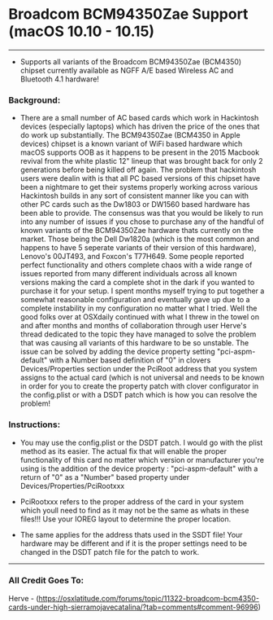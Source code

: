 # Broadcom BCM94350Zae Support (macOS 10.10 - 10.15)
---

- Supports all variants of the Broadcom BCM94350Zae (BCM4350) chipset currently available as NGFF A/E based Wireless AC and Bluetooth 4.1 hardware!


### Background:

- There are a small number of AC based cards which work in Hackintosh devices (especially laptops) which has driven the price of the ones that do work up substantially. The BCM94350Zae (BCM4350 in Apple devices) chipset is a known variant of WiFi based hardware which macOS supports OOB as it happens to be present in the 2015 Macbook revival from the white plastic 12" lineup that was brought back for only 2 generations before being killed off again. The problem that hackintosh users were dealin with is that all PC based versions of this chipset have been a nightmare to get their systems properly working across various Hackintosh builds in any sort of consistent manner like you can with other PC cards such as the Dw1803 or DW1560 based hardware has been able to provide. The consensus was that you would be likely to run into any number of issues if you chose to purchase any of the handful of known variants of the BCM94350Zae hardware thats currently on the market. Those being the Dell Dw1820a (which is the most common and happens to have 5 seperate variants of their version of this hardware), Lenovo's 00JT493, and Foxcon's T77H649. Some people reported perfect functionality and others complete chaos with a wide range of issues reported from many different individuals across all known versions making the card a complete shot in the dark if you wanted to purchase it for your setup. I spent months myself trying to put together a somewhat reasonable configuration and eventually gave up due to a complete instability in my configuration no matter what I tried. Well the good folks over at OSXdaily continued with what I threw in the towel on and after months and months of collaboration through user Herve's thread dedicated to the topic they have managed to solve the problem that was causing all variants of this hardware to be so unstable. The issue can be solved by adding the device property setting "pci-aspm-default" with a Number based definition of "0" in clovers Devices/Properties section under the PciRoot address that you system assigns to the actual card (which is not universal and needs to be known in order for you to create the property patch with clover configurator in the config.plist or with a DSDT patch which is how you can resolve the problem!


### Instructions: 

- You may use the config.plist or the DSDT patch. I would go with the plist method as its easier. The actual fix that will enable the proper functionality of this card no matter which version or manufacturer you're using is the addition of the device property : "pci-aspm-default" with a return of "0" as a "Number" based property under Devices/Properties/PciRootxxx 

- PciRootxxx refers to the proper address of the card in your system which youll need to find as it may not be the same as whats in these files!!! Use your IOREG layout to determine the proper location.

- The same applies for the address thats used in the SSDT file! Your hardware may be different and if it is the proper settings need to be changed in the DSDT patch file for the patch to work.

---

### All Credit Goes To: 

Herve - (https://osxlatitude.com/forums/topic/11322-broadcom-bcm4350-cards-under-high-sierramojavecatalina/?tab=comments#comment-96996)

